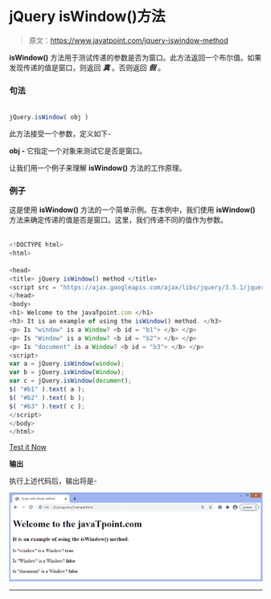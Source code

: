 # jQuery isWindow()方法

> 原文：<https://www.javatpoint.com/jquery-iswindow-method>

**isWindow()** 方法用于测试传递的参数是否为窗口。此方法返回一个布尔值。如果发现传递的值是窗口，则返回 ***真*** 。否则返回 ***假*** 。

### 句法

```js

jQuery.isWindow( obj )

```

此方法接受一个参数，定义如下-

**obj -** 它指定一个对象来测试它是否是窗口。

让我们用一个例子来理解 **isWindow()** 方法的工作原理。

### 例子

这是使用 **isWindow()** 方法的一个简单示例。在本例中，我们使用 **isWindow()** 方法来确定传递的值是否是窗口。这里，我们传递不同的值作为参数。

```js

<!DOCTYPE html>
<html>

<head>
<title> jQuery isWindow() method </title>
<script src = "https://ajax.googleapis.com/ajax/libs/jquery/3.5.1/jquery.min.js"> </script>
</head>
<body>
<h1> Welcome to the javaTpoint.com </h1>
<h3> It is an example of using the isWindow() method. </h3>
<p> Is "window" is a Window? <b id = "b1"> </b> </p>
<p> Is "Window" is a Window? <b id = "b2"> </b> </p>
<p> Is "document" is a Window? <b id = "b3"> </b> </p>
<script>
var a = jQuery.isWindow(window);
var b = jQuery.isWindow(Window);
var c = jQuery.isWindow(document);
$( "#b1" ).text( a );
$( "#b2" ).text( b );
$( "#b3" ).text( c );
</script>
</body>
</html>

```

[Test it Now](https://www.javatpoint.com/oprweb/test.jsp?filename=jquery-iswindow-method1)

**输出**

执行上述代码后，输出将是-

![jQuery isWindow() method](img/1cc98dd05eaa8d331c63f8b94d603614.png)

* * *